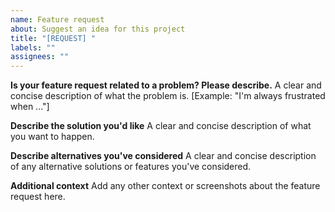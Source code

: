 ```yaml
---
name: Feature request
about: Suggest an idea for this project
title: "[REQUEST] "
labels: ""
assignees: ""
---
```


**Is your feature request related to a problem? Please describe.** A clear and
concise description of what the problem is. [Example: "I'm always frustrated
when ..."]

**Describe the solution you'd like** A clear and concise description of what you
want to happen.

**Describe alternatives you've considered** A clear and concise description of
any alternative solutions or features you've considered.

**Additional context** Add any other context or screenshots about the feature
request here.
